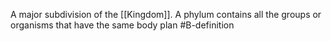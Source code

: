 A major subdivision of the [[Kingdom]]. A phylum contains all the groups or organisms that have the same body plan
#B-definition 